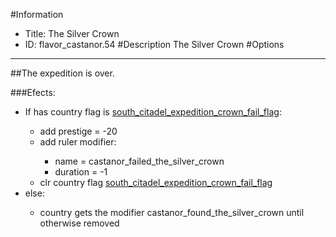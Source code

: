 #Information
 - Title: The Silver Crown
 - ID: flavor_castanor.54
#Description
The Silver Crown
#Options

___
##The expedition is over.

###Efects:<ul><li>If has country flag is [south_citadel_expedition_crown_fail_flag](../flags/south_citadel_expedition_crown_fail_flag.md):</li><ul><li>add prestige = -20</li><li>add ruler modifier:</li><ul><li>name = castanor_failed_the_silver_crown</li><li>duration = -1</li></ul><li>clr country flag [south_citadel_expedition_crown_fail_flag](../flags/south_citadel_expedition_crown_fail_flag.md)</li></ul><li>else:</li><ul><li>country gets the modifier castanor_found_the_silver_crown until otherwise removed</li></ul></ul>
